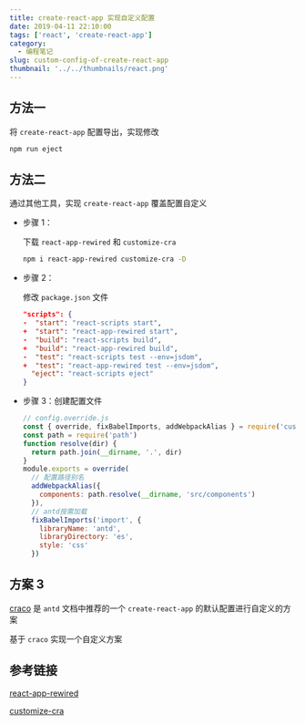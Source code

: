 ```yaml
---
title: create-react-app 实现自定义配置
date: 2019-04-11 22:10:00
tags: ['react', 'create-react-app']
category:
  - 编程笔记
slug: custom-config-of-create-react-app
thumbnail: '../../thumbnails/react.png'
---
```


## 方法一

将 `create-react-app` 配置导出，实现修改

```bash
npm run eject
```

## 方法二

通过其他工具，实现 `create-react-app` 覆盖配置自定义

- 步骤 1：

  下载 `react-app-rewired` 和 `customize-cra`

  ```bash
  npm i react-app-rewired customize-cra -D
  ```

- 步骤 2：

  修改 `package.json` 文件

  ```json
  "scripts": {
  -  "start": "react-scripts start",
  +  "start": "react-app-rewired start",
  -  "build": "react-scripts build",
  +  "build": "react-app-rewired build",
  -  "test": "react-scripts test --env=jsdom",
  +  "test": "react-app-rewired test --env=jsdom",
    "eject": "react-scripts eject"
  }
  ```

- 步骤 3：创建配置文件

  ```js
  // config.override.js
  const { override, fixBabelImports, addWebpackAlias } = require('customize-cra')
  const path = require('path')
  function resolve(dir) {
    return path.join(__dirname, '.', dir)
  }
  module.exports = override(
    // 配置路径别名
    addWebpackAlias({
      components: path.resolve(__dirname, 'src/components')
    }),
    // antd按需加载
    fixBabelImports('import', {
      libraryName: 'antd',
      libraryDirectory: 'es',
      style: 'css'
    })
  ```

## 方案 3

[craco](https://github.com/gsoft-inc/craco) 是 `antd` 文档中推荐的一个 `create-react-app` 的默认配置进行自定义的方案

基于 `craco` 实现一个自定义方案

## 参考链接

[react-app-rewired](https://github.com/timarney/react-app-rewired/)

[customize-cra](https://github.com/arackaf/customize-cra)
